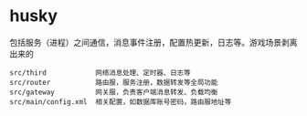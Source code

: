 # husky
包括服务（进程）之间通信，消息事件注册，配置热更新，日志等。游戏场景剥离出来的

```
src/third            网络消息处理、定时器、日志等
src/router           路由服，服务注册，数据转发等全局功能
src/gateway          网关服，负责客户端消息转发、负载均衡
src/main/config.xml  相关配置，如数据库账号密码，路由服地址等
```

